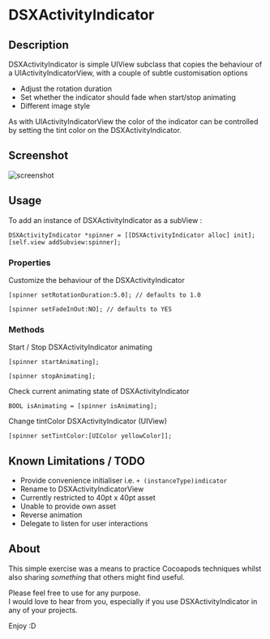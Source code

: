 DSXActivityIndicator
====================

## Description
DSXActivityIndicator is simple UIView subclass that copies the behaviour of a UIActivityIndicatorView, with a couple of subtle customisation options  
* Adjust the rotation duration
* Set whether the indicator should fade when start/stop animating
* Different image style

As with UIActivityIndicatorView the color of the indicator can be controlled by setting the tint color on the DSXActivityIndicator.  

## Screenshot
![screenshot](https://raw.githubusercontent.com/mattglover/DSXActivityIndicator/master/Screenshot/screenshot.png "Screenshot - Multiple DSXActivityIndicators")

## Usage

To add an instance of DSXActivityIndicator as a subView :
```objc
DSXActivityIndicator *spinner = [[DSXActivityIndicator alloc] init];
[self.view addSubview:spinner];
```

### Properties
Customize the behaviour of the DSXActivityIndicator
```objc
[spinner setRotationDuration:5.0]; // defaults to 1.0
```
```objc
[spinner setFadeInOut:NO]; // defaults to YES
```

### Methods
Start / Stop DSXActivityIndicator animating
```objc
[spinner startAnimating];
```
```objc
[spinner stopAnimating];
```

Check current animating state of DSXActivityIndicator
```objc
BOOL isAnimating = [spinner isAnimating];
```

Change tintColor DSXActivityIndicator (UIView)
```objc
[spinner setTintColor:[UIColor yellowColor]];
```

## Known Limitations / TODO
* Provide convenience initialiser i.e. `+ (instanceType)indicator`
* Rename to DSXActivityIndicatorView
* Currently restricted to 40pt x 40pt asset
* Unable to provide own asset
* Reverse animation
* Delegate to listen for user interactions

## About
This simple exercise was a means to practice Cocoapods techniques whilst also sharing _something_ that others might find useful.  
  
Please feel free to use for any purpose.  
I would love to hear from you, especially if you use DSXActivityIndicator in any of your projects.  
  
Enjoy :D
